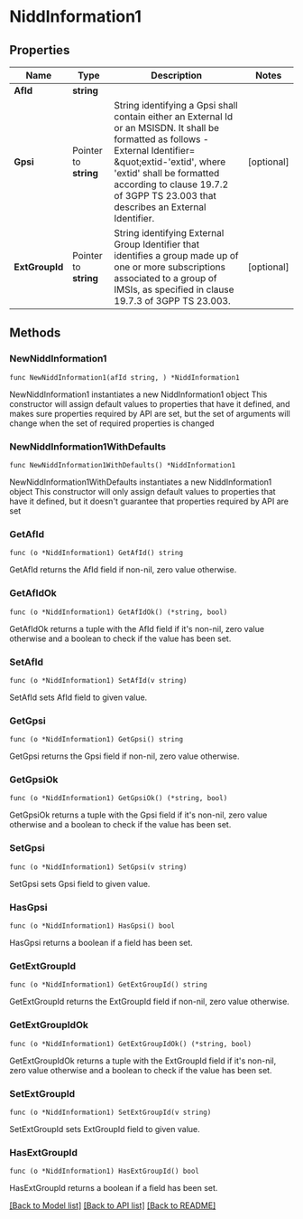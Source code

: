 # NiddInformation1

## Properties

Name | Type | Description | Notes
------------ | ------------- | ------------- | -------------
**AfId** | **string** |  | 
**Gpsi** | Pointer to **string** | String identifying a Gpsi shall contain either an External Id or an MSISDN.  It shall be formatted as follows -External Identifier&#x3D; \&quot;extid-&#39;extid&#39;, where &#39;extid&#39;  shall be formatted according to clause 19.7.2 of 3GPP TS 23.003 that describes an  External Identifier.   | [optional] 
**ExtGroupId** | Pointer to **string** | String identifying External Group Identifier that identifies a group made up of one or more  subscriptions associated to a group of IMSIs, as specified in clause 19.7.3 of 3GPP TS 23.003.   | [optional] 

## Methods

### NewNiddInformation1

`func NewNiddInformation1(afId string, ) *NiddInformation1`

NewNiddInformation1 instantiates a new NiddInformation1 object
This constructor will assign default values to properties that have it defined,
and makes sure properties required by API are set, but the set of arguments
will change when the set of required properties is changed

### NewNiddInformation1WithDefaults

`func NewNiddInformation1WithDefaults() *NiddInformation1`

NewNiddInformation1WithDefaults instantiates a new NiddInformation1 object
This constructor will only assign default values to properties that have it defined,
but it doesn't guarantee that properties required by API are set

### GetAfId

`func (o *NiddInformation1) GetAfId() string`

GetAfId returns the AfId field if non-nil, zero value otherwise.

### GetAfIdOk

`func (o *NiddInformation1) GetAfIdOk() (*string, bool)`

GetAfIdOk returns a tuple with the AfId field if it's non-nil, zero value otherwise
and a boolean to check if the value has been set.

### SetAfId

`func (o *NiddInformation1) SetAfId(v string)`

SetAfId sets AfId field to given value.


### GetGpsi

`func (o *NiddInformation1) GetGpsi() string`

GetGpsi returns the Gpsi field if non-nil, zero value otherwise.

### GetGpsiOk

`func (o *NiddInformation1) GetGpsiOk() (*string, bool)`

GetGpsiOk returns a tuple with the Gpsi field if it's non-nil, zero value otherwise
and a boolean to check if the value has been set.

### SetGpsi

`func (o *NiddInformation1) SetGpsi(v string)`

SetGpsi sets Gpsi field to given value.

### HasGpsi

`func (o *NiddInformation1) HasGpsi() bool`

HasGpsi returns a boolean if a field has been set.

### GetExtGroupId

`func (o *NiddInformation1) GetExtGroupId() string`

GetExtGroupId returns the ExtGroupId field if non-nil, zero value otherwise.

### GetExtGroupIdOk

`func (o *NiddInformation1) GetExtGroupIdOk() (*string, bool)`

GetExtGroupIdOk returns a tuple with the ExtGroupId field if it's non-nil, zero value otherwise
and a boolean to check if the value has been set.

### SetExtGroupId

`func (o *NiddInformation1) SetExtGroupId(v string)`

SetExtGroupId sets ExtGroupId field to given value.

### HasExtGroupId

`func (o *NiddInformation1) HasExtGroupId() bool`

HasExtGroupId returns a boolean if a field has been set.


[[Back to Model list]](../README.md#documentation-for-models) [[Back to API list]](../README.md#documentation-for-api-endpoints) [[Back to README]](../README.md)


